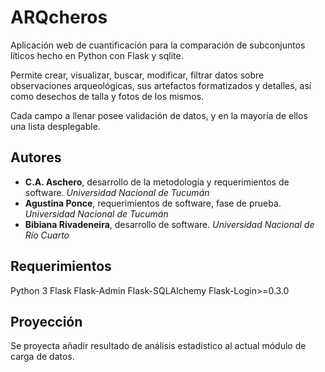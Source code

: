 # ARQcheros

Aplicación web de cuantificación para la comparación de subconjuntos líticos hecho en Python con Flask y sqlite.

Permite crear, visualizar, buscar, modificar, filtrar datos sobre observaciones arqueológicas, sus artefactos formatizados y detalles, así como desechos de talla y fotos de los mismos.

Cada campo a llenar posee validación de datos, y en la mayoría de ellos una lista desplegable.

## Autores

* **C.A. Aschero**, desarrollo de la metodología y requerimientos de software. *Universidad Nacional de Tucumán*
* **Agustina Ponce**, requerimientos de software, fase de prueba.  *Universidad Nacional de Tucumán*
* **Bibiana Rivadeneira**, desarrollo de software.  *Universidad Nacional de Río Cuarto*

## Requerimientos

Python 3
Flask
Flask-Admin
Flask-SQLAlchemy
Flask-Login>=0.3.0

## Proyección

Se proyecta añadir resultado de análisis estadístico al actual módulo de carga de datos.
